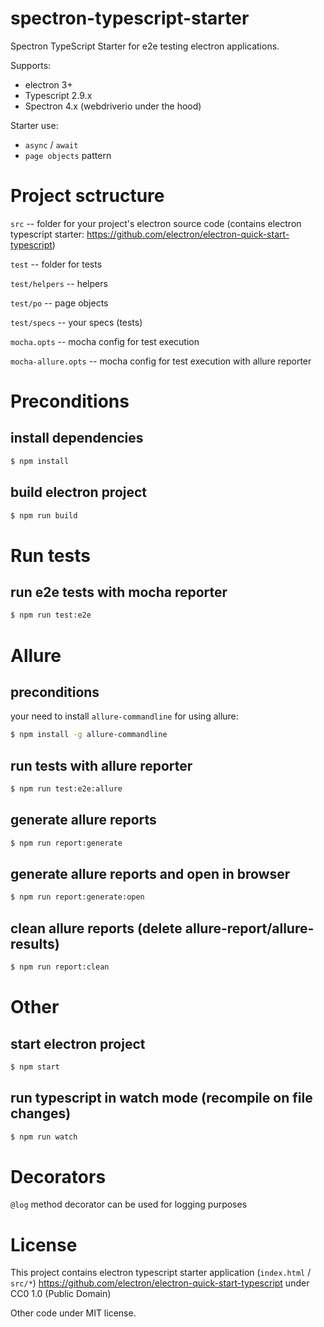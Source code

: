 # spectron-typescript-starter
Spectron TypeScript Starter for e2e testing electron applications.

Supports:
* electron 3+ 
* Typescript 2.9.x
* Spectron 4.x (webdriverio under the hood) 

Starter use:
* `async` / `await`
* `page objects` pattern

# Project sctructure
`src` -- folder for your project's electron source code (contains electron typescript starter: https://github.com/electron/electron-quick-start-typescript)

`test` -- folder for tests

`test/helpers` -- helpers

`test/po` -- page objects

`test/specs` -- your specs (tests)

`mocha.opts` -- mocha config for test execution

`mocha-allure.opts` -- mocha config for test execution with allure reporter

# Preconditions

## install dependencies
```bash
$ npm install
```

## build electron project
```bash
$ npm run build
```

# Run tests

## run e2e tests with mocha reporter
```bash
$ npm run test:e2e
```

# Allure 

## preconditions
your need to install `allure-commandline` for using allure:
```bash
$ npm install -g allure-commandline
```

## run tests with allure reporter
```bash
$ npm run test:e2e:allure
```

## generate allure reports
```bash
$ npm run report:generate
```

## generate allure reports and open in browser
```bash
$ npm run report:generate:open
```

## clean allure reports (delete allure-report/allure-results)
```bash
$ npm run report:clean
```

# Other

## start electron project
```bash
$ npm start
```

## run typescript in watch mode (recompile on file changes)
```bash
$ npm run watch
```

# Decorators

 `@log` method decorator can be used for logging purposes

# License

This project contains electron typescript starter application (`index.html` / `src/*`)
https://github.com/electron/electron-quick-start-typescript under CC0 1.0 (Public Domain)

Other code under MIT license.


